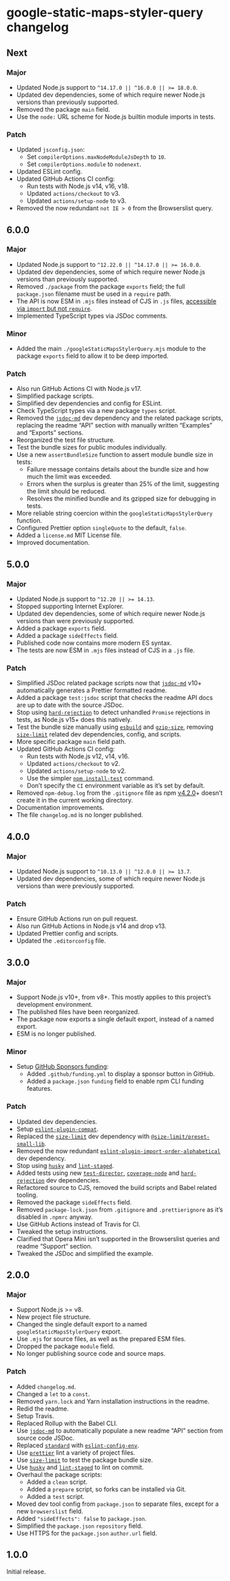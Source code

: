 # google-static-maps-styler-query changelog

## Next

### Major

- Updated Node.js support to `^14.17.0 || ^16.0.0 || >= 18.0.0`.
- Updated dev dependencies, some of which require newer Node.js versions than previously supported.
- Removed the package `main` field.
- Use the `node:` URL scheme for Node.js builtin module imports in tests.

### Patch

- Updated `jsconfig.json`:
  - Set `compilerOptions.maxNodeModuleJsDepth` to `10`.
  - Set `compilerOptions.module` to `nodenext`.
- Updated ESLint config.
- Updated GitHub Actions CI config:
  - Run tests with Node.js v14, v16, v18.
  - Updated `actions/checkout` to v3.
  - Updated `actions/setup-node` to v3.
- Removed the now redundant `not IE > 0` from the Browserslist query.

## 6.0.0

### Major

- Updated Node.js support to `^12.22.0 || ^14.17.0 || >= 16.0.0`.
- Updated dev dependencies, some of which require newer Node.js versions than previously supported.
- Removed `./package` from the package `exports` field; the full `package.json` filename must be used in a `require` path.
- The API is now ESM in `.mjs` files instead of CJS in `.js` files, [accessible via `import` but not `require`](https://nodejs.org/dist/latest/docs/api/esm.html#require).
- Implemented TypeScript types via JSDoc comments.

### Minor

- Added the main `./googleStaticMapsStylerQuery.mjs` module to the package `exports` field to allow it to be deep imported.

### Patch

- Also run GitHub Actions CI with Node.js v17.
- Simplified package scripts.
- Simplified dev dependencies and config for ESLint.
- Check TypeScript types via a new package `types` script.
- Removed the [`jsdoc-md`](https://npm.im/jsdoc-md) dev dependency and the related package scripts, replacing the readme “API” section with manually written “Examples” and “Exports” sections.
- Reorganized the test file structure.
- Test the bundle sizes for public modules individually.
- Use a new `assertBundleSize` function to assert module bundle size in tests:
  - Failure message contains details about the bundle size and how much the limit was exceeded.
  - Errors when the surplus is greater than 25% of the limit, suggesting the limit should be reduced.
  - Resolves the minified bundle and its gzipped size for debugging in tests.
- More reliable string coercion within the `googleStaticMapsStylerQuery` function.
- Configured Prettier option `singleQuote` to the default, `false`.
- Added a `license.md` MIT License file.
- Improved documentation.

## 5.0.0

### Major

- Updated Node.js support to `^12.20 || >= 14.13`.
- Stopped supporting Internet Explorer.
- Updated dev dependencies, some of which require newer Node.js versions than were previously supported.
- Added a package `exports` field.
- Added a package `sideEffects` field.
- Published code now contains more modern ES syntax.
- The tests are now ESM in `.mjs` files instead of CJS in a `.js` file.

### Patch

- Simplified JSDoc related package scripts now that [`jsdoc-md`](https://npm.im/jsdoc-md) v10+ automatically generates a Prettier formatted readme.
- Added a package `test:jsdoc` script that checks the readme API docs are up to date with the source JSDoc.
- Stop using [`hard-rejection`](https://npm.im/hard-rejection) to detect unhandled `Promise` rejections in tests, as Node.js v15+ does this natively.
- Test the bundle size manually using [`esbuild`](https://npm.im/esbuild) and [`gzip-size`](https://npm.im/gzip-size), removing [`size-limit`](https://npm.im/size-limit) related dev dependencies, config, and scripts.
- More specific package `main` field path.
- Updated GitHub Actions CI config:
  - Run tests with Node.js v12, v14, v16.
  - Updated `actions/checkout` to v2.
  - Updated `actions/setup-node` to v2.
  - Use the simpler [`npm install-test`](https://docs.npmjs.com/cli/v7/commands/npm-install-test) command.
  - Don’t specify the `CI` environment variable as it’s set by default.
- Removed `npm-debug.log` from the `.gitignore` file as npm [v4.2.0](https://github.com/npm/npm/releases/tag/v4.2.0)+ doesn’t create it in the current working directory.
- Documentation improvements.
- The file `changelog.md` is no longer published.

## 4.0.0

### Major

- Updated Node.js support to `^10.13.0 || ^12.0.0 || >= 13.7`.
- Updated dev dependencies, some of which require newer Node.js versions than were previously supported.

### Patch

- Ensure GitHub Actions run on pull request.
- Also run GitHub Actions in Node.js v14 and drop v13.
- Updated Prettier config and scripts.
- Updated the `.editorconfig` file.

## 3.0.0

### Major

- Support Node.js v10+, from v8+. This mostly applies to this project’s development environment.
- The published files have been reorganized.
- The package now exports a single default export, instead of a named export.
- ESM is no longer published.

### Minor

- Setup [GitHub Sponsors funding](https://github.com/sponsors/jaydenseric):
  - Added `.github/funding.yml` to display a sponsor button in GitHub.
  - Added a `package.json` `funding` field to enable npm CLI funding features.

### Patch

- Updated dev dependencies.
- Setup [`eslint-plugin-compat`](https://npm.im/eslint-plugin-compat).
- Replaced the [`size-limit`](https://npm.im/size-limit) dev dependency with [`@size-limit/preset-small-lib`](https://npm.im/@size-limit/preset-small-lib).
- Removed the now redundant [`eslint-plugin-import-order-alphabetical`](https://npm.im/eslint-plugin-import-order-alphabetical) dev dependency.
- Stop using [`husky`](https://npm.im/husky) and [`lint-staged`](https://npm.im/lint-staged).
- Added tests using new [`test-director`](https://npm.im/test-director), [`coverage-node`](https://npm.im/coverage-node) and [`hard-rejection`](https://npm.im/hard-rejection) dev dependencies.
- Refactored source to CJS, removed the build scripts and Babel related tooling.
- Removed the package `sideEffects` field.
- Removed `package-lock.json` from `.gitignore` and `.prettierignore` as it’s disabled in `.npmrc` anyway.
- Use GitHub Actions instead of Travis for CI.
- Tweaked the setup instructions.
- Clarified that Opera Mini isn’t supported in the Browserslist queries and readme “Support” section.
- Tweaked the JSDoc and simplified the example.

## 2.0.0

### Major

- Support Node.js >= v8.
- New project file structure.
- Changed the single default export to a named `googleStaticMapsStylerQuery` export.
- Use `.mjs` for source files, as well as the prepared ESM files.
- Dropped the package `module` field.
- No longer publishing source code and source maps.

### Patch

- Added `changelog.md`.
- Changed a `let` to a `const`.
- Removed `yarn.lock` and Yarn installation instructions in the readme.
- Redid the readme.
- Setup Travis.
- Replaced Rollup with the Babel CLI.
- Use [`jsdoc-md`](https://npm.im/jsdoc-md) to automatically populate a new readme “API” section from source code JSDoc.
- Replaced [`standard`](https://npm.im/standard) with [`eslint-config-env`](https://npm.im/eslint-config-env).
- Use [`prettier`](https://npm.im/prettier) lint a variety of project files.
- Use [`size-limit`](https://npm.im/size-limit) to test the package bundle size.
- Use [`husky`](https://npm.im/husky) and [`lint-staged`](https://npm.im/lint-staged) to lint on commit.
- Overhaul the package scripts:
  - Added a `clean` script.
  - Added a `prepare` script, so forks can be installed via Git.
  - Added a `test` script.
- Moved dev tool config from `package.json` to separate files, except for a new `browserslist` field.
- Added `"sideEffects": false` to `package.json`.
- Simplified the `package.json` `repository` field.
- Use HTTPS for the `package.json` `author.url` field.

## 1.0.0

Initial release.

